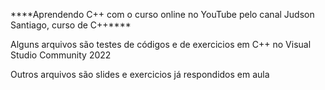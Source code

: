 <p>****Aprendendo C++ com o curso online no YouTube pelo canal Judson Santiago, curso de C++****</p>
<p></p>Alguns arquivos são testes de códigos e de exercicios em C++ no Visual Studio Community 2022</p>
<p>Outros arquivos são slides e exercicios já respondidos em aula</p>
